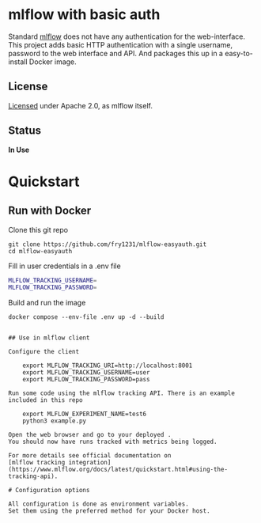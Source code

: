 
# mlflow with basic auth

Standard [mlflow](https://mlflow.org/) does not have any authentication for the web-interface.
This project adds basic HTTP authentication with a single username, password to the web interface and API.
And packages this up in a easy-to-install Docker image.


## License
[Licensed](./LICENSE.txt) under Apache 2.0, as mlflow itself.

## Status

**In Use**

# Quickstart

## Run with Docker

Clone this git repo

```
git clone https://github.com/fry1231/mlflow-easyauth.git
cd mlflow-easyauth
```

Fill in user credentials in a .env file

```bash
MLFLOW_TRACKING_USERNAME=
MLFLOW_TRACKING_PASSWORD=
```

Build and run the image

```
docker compose --env-file .env up -d --build
```

```

## Use in mlflow client

Configure the client

    export MLFLOW_TRACKING_URI=http://localhost:8001
    export MLFLOW_TRACKING_USERNAME=user
    export MLFLOW_TRACKING_PASSWORD=pass

Run some code using the mlflow tracking API. There is an example included in this repo

    export MLFLOW_EXPERIMENT_NAME=test6
    python3 example.py

Open the web browser and go to your deployed .
You should now have runs tracked with metrics being logged.

For more details see official documentation on
[mlflow tracking integration](https://www.mlflow.org/docs/latest/quickstart.html#using-the-tracking-api).

# Configuration options

All configuration is done as environment variables.
Set them using the preferred method for your Docker host.


